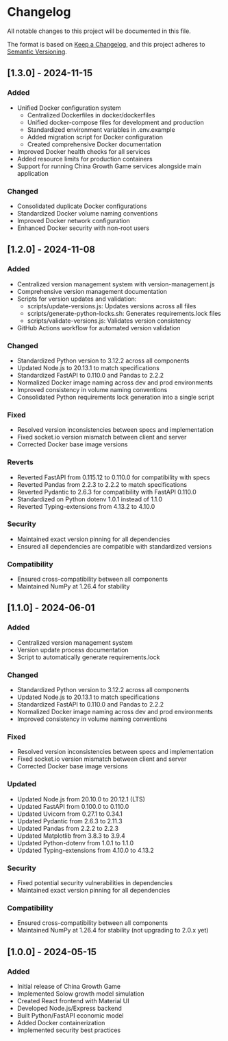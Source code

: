 # Changelog

All notable changes to this project will be documented in this file.

The format is based on [Keep a Changelog](https://keepachangelog.com/en/1.0.0/),
and this project adheres to [Semantic Versioning](https://semver.org/spec/v2.0.0.html).

## [1.3.0] - 2024-11-15

### Added
- Unified Docker configuration system
  - Centralized Dockerfiles in docker/dockerfiles
  - Unified docker-compose files for development and production
  - Standardized environment variables in .env.example
  - Added migration script for Docker configuration
  - Created comprehensive Docker documentation
- Improved Docker health checks for all services
- Added resource limits for production containers
- Support for running China Growth Game services alongside main application

### Changed
- Consolidated duplicate Docker configurations
- Standardized Docker volume naming conventions
- Improved Docker network configuration
- Enhanced Docker security with non-root users

## [1.2.0] - 2024-11-08

### Added
- Centralized version management system with version-management.js
- Comprehensive version management documentation
- Scripts for version updates and validation:
  - scripts/update-versions.js: Updates versions across all files
  - scripts/generate-python-locks.sh: Generates requirements.lock files
  - scripts/validate-versions.js: Validates version consistency
- GitHub Actions workflow for automated version validation

### Changed
- Standardized Python version to 3.12.2 across all components
- Updated Node.js to 20.13.1 to match specifications
- Standardized FastAPI to 0.110.0 and Pandas to 2.2.2
- Normalized Docker image naming across dev and prod environments
- Improved consistency in volume naming conventions
- Consolidated Python requirements lock generation into a single script

### Fixed
- Resolved version inconsistencies between specs and implementation
- Fixed socket.io version mismatch between client and server
- Corrected Docker base image versions

### Reverts
- Reverted FastAPI from 0.115.12 to 0.110.0 for compatibility with specs
- Reverted Pandas from 2.2.3 to 2.2.2 to match specifications
- Reverted Pydantic to 2.6.3 for compatibility with FastAPI 0.110.0
- Standardized on Python dotenv 1.0.1 instead of 1.1.0
- Reverted Typing-extensions from 4.13.2 to 4.10.0

### Security
- Maintained exact version pinning for all dependencies
- Ensured all dependencies are compatible with standardized versions

### Compatibility
- Ensured cross-compatibility between all components
- Maintained NumPy at 1.26.4 for stability

## [1.1.0] - 2024-06-01

### Added
- Centralized version management system
- Version update process documentation
- Script to automatically generate requirements.lock

### Changed
- Standardized Python version to 3.12.2 across all components
- Updated Node.js to 20.13.1 to match specifications
- Standardized FastAPI to 0.110.0 and Pandas to 2.2.2
- Normalized Docker image naming across dev and prod environments
- Improved consistency in volume naming conventions

### Fixed
- Resolved version inconsistencies between specs and implementation
- Fixed socket.io version mismatch between client and server
- Corrected Docker base image versions

### Updated
- Updated Node.js from 20.10.0 to 20.12.1 (LTS)
- Updated FastAPI from 0.100.0 to 0.110.0
- Updated Uvicorn from 0.27.1 to 0.34.1
- Updated Pydantic from 2.6.3 to 2.11.3
- Updated Pandas from 2.2.2 to 2.2.3
- Updated Matplotlib from 3.8.3 to 3.9.4
- Updated Python-dotenv from 1.0.1 to 1.1.0
- Updated Typing-extensions from 4.10.0 to 4.13.2

### Security
- Fixed potential security vulnerabilities in dependencies
- Maintained exact version pinning for all dependencies

### Compatibility
- Ensured cross-compatibility between all components
- Maintained NumPy at 1.26.4 for stability (not upgrading to 2.0.x yet)

## [1.0.0] - 2024-05-15

### Added
- Initial release of China Growth Game
- Implemented Solow growth model simulation
- Created React frontend with Material UI
- Developed Node.js/Express backend
- Built Python/FastAPI economic model
- Added Docker containerization
- Implemented security best practices
